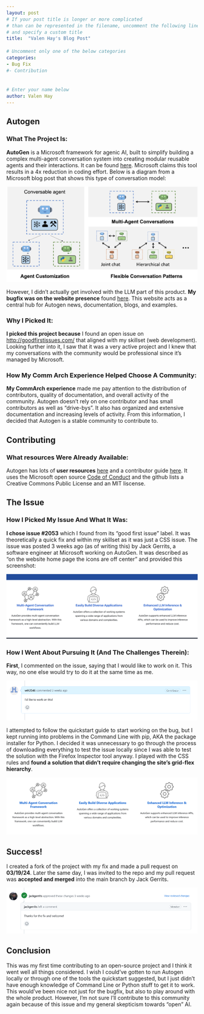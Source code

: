 ```yaml
---
layout: post
# If your post title is longer or more complicated
# than can be represented in the filename, uncomment the following line
# and specify a custom title
title:  "Valen Hay's Blog Post"

# Uncomment only one of the below categories
categories: 
- Bug Fix
#- Contribution


# Enter your name below
author: Valen Hay
---
```

## Autogen
### What The Project Is:
**AutoGen** is a Microsoft framework for agenic AI, built to simplify building a complex multi-agent conversation system into creating modular reusable agents and their interactions. It can be found [here](https://github.com/microsoft/autogen). Microsoft claims this tool results in a 4x reduction in coding effort. Below is a diagram from a Microsoft blog post that shows this type of conversation model:

![a digram of agents having a conversation](../assets/2024-04-09-valenhay/AutoGen_Fig1.png)

However, I didn’t actually get involved with the LLM part of this product. **My bugfix was on the website presence** found [here](https://microsoft.github.io/autogen/). This website acts as a central hub for Autogen news, documentation, blogs, and examples. 

### Why I Picked It:
**I picked this project because** I found an open issue on http://goodfirstissues.com/ that aligned with my skillset (web development). Looking further into it, I saw that it was a very active project and I knew that my conversations with the community would be professional since it’s managed by Microsoft.  

### How My Comm Arch Experience Helped Choose A Community:

**My CommArch experience** made me pay attention to the distribution of contributors, quality of documentation, and overall activity of the community. Autogen doesn’t rely on one contributor and has small contributors as well as “drive-bys”. It also has organized and extensive documentation and increasing levels of activity. From this information, I decided that Autogen is a stable community to contribute to. 

## Contributing
### What resources Were Already Available:
Autogen has lots of **user resources** [here](https://microsoft.github.io/autogen/docs/Getting-Started) and a contributor guide [here](https://microsoft.github.io/autogen/docs/contributor-guide).  It uses the Microsoft open source [Code of Conduct](https://opensource.microsoft.com/codeofconduct/) and the github lists a Creative Commons Public License and an MIT liscense.

## The Issue
### How I Picked My Issue And What It Was:
**I chose issue  #2053** which I found from its “good first issue” label. It was theoretically a quick fix and within my skillset as it was just a CSS issue. The issue was posted 3 weeks ago (as of writing this) by Jack Gerrits, a software engineer at Microsoft working on AutoGen. It was described as “on the website home page the icons are off center” and provided this screenshot:

![screenshot of off center website icons](../assets/2024-04-09-valenhay/offcenter.png)

### How I Went About Pursuing It (And The Challenges Therein): 
**First**, I commented on the issue, saying that I would like to work on it. This way, no one else would try to do it at the same time as me. 

![screenshot of my comment](../assets/2024-04-09-valenhay/comment.png)

I attempted to follow the quickstart guide to start working on the bug, but I kept running into problems in the Command Line with pip, AKA the package installer for Python. I decided it was unnecessary to go through the process of downloading everything to test the issue locally since I was able to test the solution with the Firefox Inspector tool anyway. I played with the CSS rules and **found a solution that didn’t require changing the site’s grid-flex hierarchy**.

![screenshot of my fix](../assets/2024-04-09-valenhay/fix.png)

## Success!
I created a fork of the project with my fix and made a pull request on **03/19/24**. Later the same day, I was invited to the repo and my pull request was **accepted and merged** into the main branch by Jack Gerrits. 

![screenshot of the approval comment](../assets/2024-04-09-valenhay/approved.png)

## Conclusion
This was my first time contributing to an open-source project and I think it went well all things considered. I wish I could’ve gotten to run Autogen locally or through one of the tools the quickstart suggested, but I just didn’t have enough knowledge of Command Line or Python stuff to get it to work. This would’ve been nice not just for the bugfix, but also to play around with the whole product. However, I’m not sure I’ll contribute to this community again because of this issue and my general skepticism towards “open” AI.






